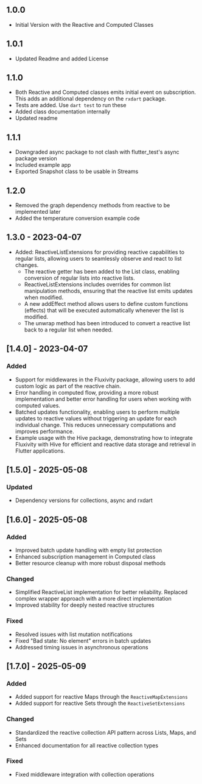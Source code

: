 ## 1.0.0

* Initial Version with the Reactive and Computed Classes

## 1.0.1

* Updated Readme and added License

## 1.1.0

* Both Reactive and Computed classes emits initial event on subscription. This adds an additional dependency on the `rxdart` package.
* Tests are added. Use `dart test` to run these
* Added class documentation internally
* Updated readme

## 1.1.1
* Downgraded async package to not clash with flutter_test's async package version
* Included example app
* Exported Snapshot class to be usable in Streams

## 1.2.0
* Removed the graph dependency methods from reactive to be implemented later
* Added the temperature conversion example code

## 1.3.0  - 2023-04-07
* Added: ReactiveListExtensions for providing reactive capabilities to regular lists, allowing users to seamlessly observe and react to list changes.
  * The reactive getter has been added to the List class, enabling conversion of regular lists into reactive lists.
  * ReactiveListExtensions includes overrides for common list manipulation methods, ensuring that the reactive list emits updates when modified.
  * A new addEffect method allows users to define custom functions (effects) that will be executed automatically whenever the list is modified.
  * The unwrap method has been introduced to convert a reactive list back to a regular list when needed.

## [1.4.0] - 2023-04-07

### Added
- Support for middlewares in the Fluxivity package, allowing users to add custom logic as part of the reactive chain.
- Error handling in computed flow, providing a more robust implementation and better error handling for users when working with computed values.
- Batched updates functionality, enabling users to perform multiple updates to reactive values without triggering an update for each individual change. This reduces unnecessary computations and improves performance.
- Example usage with the Hive package, demonstrating how to integrate Fluxivity with Hive for efficient and reactive data storage and retrieval in Flutter applications.

## [1.5.0] - 2025-05-08

### Updated
- Dependency versions for collections, async and rxdart

## [1.6.0] - 2025-05-08

### Added
- Improved batch update handling with empty list protection
- Enhanced subscription management in Computed class
- Better resource cleanup with more robust disposal methods

### Changed
- Simplified ReactiveList implementation for better reliability. Replaced complex wrapper approach with a more direct implementation
- Improved stability for deeply nested reactive structures

### Fixed
- Resolved issues with list mutation notifications
- Fixed "Bad state: No element" errors in batch updates
- Addressed timing issues in asynchronous operations

## [1.7.0] - 2025-05-09

### Added
- Added support for reactive Maps through the `ReactiveMapExtensions`
- Added support for reactive Sets through the `ReactiveSetExtensions`

### Changed
- Standardized the reactive collection API pattern across Lists, Maps, and Sets
- Enhanced documentation for all reactive collection types

### Fixed
- Fixed middleware integration with collection operations
